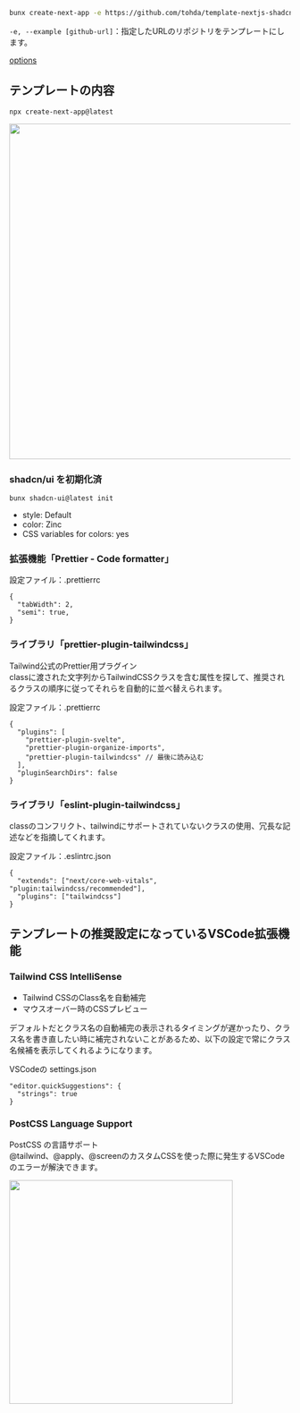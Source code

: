```bash
bunx create-next-app -e https://github.com/tohda/template-nextjs-shadcn
```

`-e, --example [github-url]`：指定したURLのリポジトリをテンプレートにします。

[options](https://nextjs.org/docs/pages/api-reference/create-next-app#options)

## テンプレートの内容

```
npx create-next-app@latest
```

<img src="https://github.com/tohda/template-nextjs-shadcn/assets/16369289/81b0fa3c-a40a-40e2-a560-04e710642c56" width="600">

### shadcn/ui を初期化済

```
bunx shadcn-ui@latest init
```

* style: Default
* color: Zinc
* CSS variables for colors: yes

### 拡張機能「Prettier - Code formatter」
設定ファイル：.prettierrc

```json:
{
  "tabWidth": 2,
  "semi": true,
}
```

### ライブラリ「prettier-plugin-tailwindcss」
Tailwind公式のPrettier用プラグイン  
classに渡された文字列からTailwindCSSクラスを含む属性を探して、推奨されるクラスの順序に従ってそれらを自動的に並べ替えられます。

設定ファイル：.prettierrc
```
{
  "plugins": [
    "prettier-plugin-svelte",
    "prettier-plugin-organize-imports",
    "prettier-plugin-tailwindcss" // 最後に読み込む
  ],
  "pluginSearchDirs": false
}
```

### ライブラリ「eslint-plugin-tailwindcss」
classのコンフリクト、tailwindにサポートされていないクラスの使用、冗長な記述などを指摘してくれます。

設定ファイル：.eslintrc.json
```
{
  "extends": ["next/core-web-vitals", "plugin:tailwindcss/recommended"],
  "plugins": ["tailwindcss"]
}
```


## テンプレートの推奨設定になっているVSCode拡張機能

### Tailwind CSS IntelliSense 
- Tailwind CSSのClass名を自動補完
- マウスオーバー時のCSSプレビュー

デフォルトだとクラス名の自動補完の表示されるタイミングが遅かったり、クラス名を書き直したい時に補完されないことがあるため、以下の設定で常にクラス名候補を表示してくれるようになります。  

VSCodeの settings.json
```
"editor.quickSuggestions": {
  "strings": true
}
```

### PostCSS Language Support
PostCSS の言語サポート  
@tailwind、@apply、@screenのカスタムCSSを使った際に発生するVSCodeのエラーが解決できます。

<img src="https://github.com/tohda/template-nextjs-shadcn/assets/16369289/dd2ace23-541c-443b-9655-cf767522faf8" width="400">
